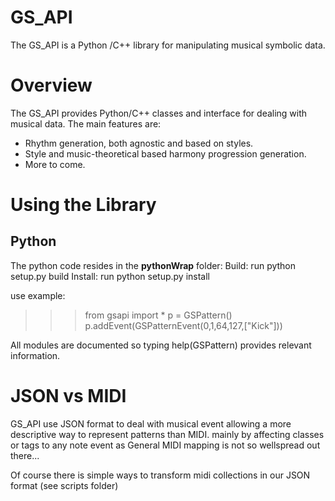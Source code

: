 GS_API
===

The GS_API is a Python /C++ library for manipulating musical symbolic data.


Overview
==
The GS_API provides Python/C++ classes and interface for dealing with musical data. The main features are:

* Rhythm generation, both agnostic and based on styles.
* Style and music-theoretical based harmony progression generation.
* More to come.


Using the Library
==
Python
-
The python code resides in the **pythonWrap** folder:
Build: run python setup.py build
Install: run python setup.py install

use example:
>>> from gsapi import *
>>> p = GSPattern()
>>> p.addEvent(GSPatternEvent(0,1,64,127,["Kick"]))

All modules are documented so typing help(GSPattern) provides relevant information.



JSON vs MIDI
==
GS_API use JSON format to deal with musical event allowing a more descriptive way to represent patterns than MIDI. mainly by affecting classes or tags to any note event as General MIDI mapping is not so wellspread out there...

Of course there is simple ways to transform midi collections in our JSON format (see scripts folder)



